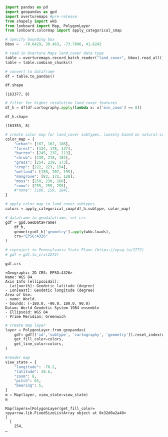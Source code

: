 
``` python
import pandas as pd
import geopandas as gpd
import overturemaps #pre-release 
from shapely import wkb
from lonboard import Map, PolygonLayer
from lonboard.colormap import apply_categorical_cmap
```

``` python
# specify bounding box
bbox =  -78.6429, 39.463, -73.7806, 41.6242
```

``` python
# read in Overture Maps land_cover data type
table = overturemaps.record_batch_reader("land_cover", bbox).read_all()
table = table.combine_chunks()
```

``` python
# convert to dataframe
df = table.to_pandas()
```

``` python
df.shape
```

    (163377, 8)

``` python
# filter for higher resolution land_cover features
df_h = df[df.cartography.apply(lambda x: x['min_zoom'] == 8)]
```

``` python
df_h.shape
```

    (163353, 8)

``` python
# create color map for land_cover subtypes, loosely based on natural-color palette: https://www.shadedrelief.com/shelton/c.html
color_map = {
    "urban": [167, 162, 186],
    "forest": [134, 178, 137],
    "barren": [245, 237, 213],
    "shrub": [239, 218, 182],
    "grass": [254, 239, 173],
    "crop": [222, 223, 154],
    "wetland": [158, 207, 195], 
    "mangrove": [83, 171, 128],
    "moss": [250, 230, 160],
    "snow": [255, 255, 255],
    #"none": [108, 159, 184],   
}
```

``` python
# apply color map to land_cover subtypes
colors = apply_categorical_cmap(df_h.subtype, color_map)
```

``` python
# dataframe to geodataframe, set crs
gdf = gpd.GeoDataFrame(
    df_h, 
    geometry=df_h['geometry'].apply(wkb.loads), 
    crs="EPSG:4326"
)
```

``` python
# reproject to Pennsylvania State Plane (https://epsg.io/2272) 
# gdf = gdf.to_crs(2272)
```

``` python
gdf.crs
```

    <Geographic 2D CRS: EPSG:4326>
    Name: WGS 84
    Axis Info [ellipsoidal]:
    - Lat[north]: Geodetic latitude (degree)
    - Lon[east]: Geodetic longitude (degree)
    Area of Use:
    - name: World.
    - bounds: (-180.0, -90.0, 180.0, 90.0)
    Datum: World Geodetic System 1984 ensemble
    - Ellipsoid: WGS 84
    - Prime Meridian: Greenwich

``` python
# create map layer 
layer = PolygonLayer.from_geopandas(
    gdf= gdf[['id','subtype', 'cartography', 'geometry']].reset_index(drop=True),
    get_fill_color=colors,
    get_line_color=colors,
)
```

``` python
#render map
view_state = {
    "longitude": -76.2,
    "latitude": 39.6,
    "zoom": 8,
    "pitch": 65,
    "bearing": 5,
}
m = Map(layer, view_state=view_state)
m
```

    Map(layers=[PolygonLayer(get_fill_color=<pyarrow.lib.FixedSizeListArray object at 0x32d0a2a40>
    [
      [
        254,
    …
